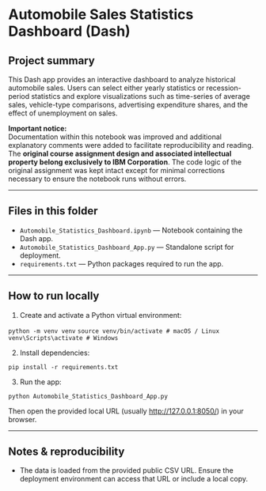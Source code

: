 # Automobile Sales Statistics Dashboard (Dash)

## Project summary
This Dash app provides an interactive dashboard to analyze historical automobile sales. Users can select either yearly statistics or recession-period statistics and explore visualizations such as time-series of average sales, vehicle-type comparisons, advertising expenditure shares, and the effect of unemployment on sales.

**Important notice:**  
Documentation within this notebook was improved and additional explanatory comments were added to facilitate reproducibility and reading. The **original course assignment design and associated intellectual property belong exclusively to IBM Corporation**. The code logic of the original assignment was kept intact except for minimal corrections necessary to ensure the notebook runs without errors.

---

## Files in this folder
- `Automobile_Statistics_Dashboard.ipynb` — Notebook containing the Dash app.  
- `Automobile_Statistics_Dashboard_App.py` — Standalone script for deployment.  
- `requirements.txt` — Python packages required to run the app.

---

## How to run locally
1. Create and activate a Python virtual environment:

`python -m venv venv`
`source venv/bin/activate # macOS / Linux`
`venv\Scripts\activate # Windows`

2. Install dependencies:

`pip install -r requirements.txt`

3. Run the app:

`python Automobile_Statistics_Dashboard_App.py`

Then open the provided local URL (usually http://127.0.0.1:8050/) in your browser.

---

## Notes & reproducibility
- The data is loaded from the provided public CSV URL. Ensure the deployment environment can access that URL or include a local copy.
